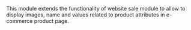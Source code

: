 This module extends the functionality of website sale module to allow to
display images, name and values related to product attributes in
e-commerce product page.
